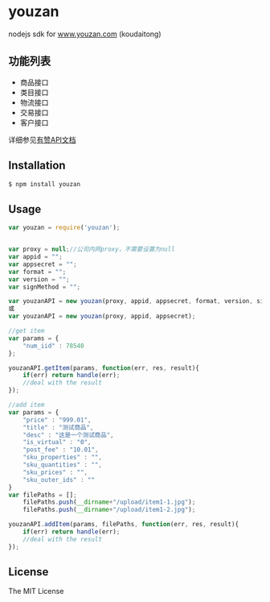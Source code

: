 # youzan

nodejs sdk for www.youzan.com (koudaitong)

## 功能列表
- 商品接口
- 类目接口
- 物流接口
- 交易接口
- 客户接口

详细参见[有赞API文档](http://open.koudaitong.com/doc)

## Installation

```sh
$ npm install youzan
```

## Usage
```js
var youzan = require('youzan');


var proxy = null;//公司内网proxy，不需要设置为null
var appid = "";
var appsecret = "";
var format = "";
var version = "";
var signMethod = "";

var youzanAPI = new youzan(proxy, appid, appsecret, format, version, signMethod);
或
var youzanAPI = new youzan(proxy, appid, appsecret);

//get item
var params = {
    "num_iid" : 78540
};

youzanAPI.getItem(params, function(err, res, result){
    if(err) return handle(err);
    //deal with the result
});

//add item
var params = {
	"price" : "999.01",
	"title" : "测试商品",
	"desc" : "这是一个测试商品",
	"is_virtual" : "0",
	"post_fee" : "10.01",
	"sku_properties" : "",
	"sku_quantities" : "",
	"sku_prices" : "",
	"sku_outer_ids" : ""
}
var filePaths = [];
	filePaths.push(__dirname+"/upload/item1-1.jpg");
	filePaths.push(__dirname+"/upload/item1-2.jpg");

youzanAPI.addItem(params, filePaths, function(err, res, result){
    if(err) return handle(err);
    //deal with the result
});
```
## License

The MIT License